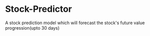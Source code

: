# Stock-Predictor
A stock prediction model which will forecast the stock's future value progression(upto 30 days)
